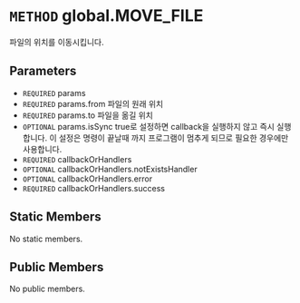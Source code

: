 # `METHOD` global.MOVE_FILE
파일의 위치를 이동시킵니다.

## Parameters
* `REQUIRED` params 
* `REQUIRED` params.from		파일의  원래 위치
* `REQUIRED` params.to		파일을  옮길 위치
* `OPTIONAL` params.isSync	true로  설정하면 callback을 실행하지 않고 즉시 실행합니다. 이 설정은 명령이 끝날때 까지 프로그램이 멈추게 되므로 필요한 경우에만 사용합니다.
* `REQUIRED` callbackOrHandlers 
* `OPTIONAL` callbackOrHandlers.notExistsHandler 
* `OPTIONAL` callbackOrHandlers.error 
* `REQUIRED` callbackOrHandlers.success 

## Static Members
No static members.

## Public Members
No public members.
